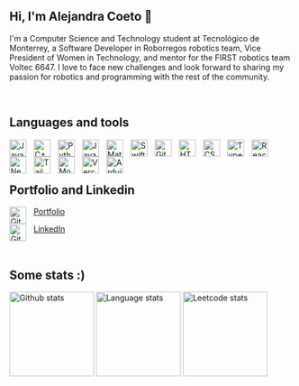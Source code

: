 ## Hi, I'm Alejandra Coeto 👋

<p>
I'm a Computer Science and Technology student at Tecnológico de Monterrey, a Software Developer in Roborregos robotics team, Vice President of Women in Technology, and mentor for the FIRST robotics team Voltec 6647. I love to face new challenges and look forward to sharing my passion for robotics and programming with the rest of the community.
</p>
<p>&nbsp;</p>

## Languages and tools
<div>
<img align="left" alt="Java" width="30px" style="padding-right:10px;" src="https://skillicons.dev/icons?i=java&theme=light"/>
<img align="left" alt="C++" width="30px" style="padding-right:10px;" src="https://skillicons.dev/icons?i=cpp" />
<img align="left" alt="Python" width="30px" style="padding-right:10px;" src="https://skillicons.dev/icons?i=python" />
<img align="left" alt="JavaScript" width="30px" style="padding-right:10px;" src="https://skillicons.dev/icons?i=javascript" />
<img align="left" alt="Matlab" width="30px" style="padding-right:10px;" src="https://skillicons.dev/icons?i=matlab" />
<img align="left" alt="Swift" width="30px" style="padding-right:10px;" src="https://skillicons.dev/icons?i=swift" />


<img align="left" alt="Git" width="30px" style="padding-right:10px;" src="https://skillicons.dev/icons?i=git" />
<img align="left" alt="HTML" width="30px" style="padding-right:10px;" src="https://skillicons.dev/icons?i=html" />
<img align="left" alt="CSS" width="30px" style="padding-right:10px;" src="https://skillicons.dev/icons?i=css" />
<img align="left" alt="TypeScript" width="30px" style="padding-right:10px;" src="https://skillicons.dev/icons?i=typescript" />
<img align="left" alt="React" width="30px" style="padding-right:10px;" src="https://skillicons.dev/icons?i=react" />
<img align="left" alt="NextJs" width="30px" style="padding-right:10px;" src="https://skillicons.dev/icons?i=next" />
<img align="left" alt="Tailwind" width="30px" style="padding-right:10px;" src="https://skillicons.dev/icons?i=tailwind" />
<img align="left" alt="MongoDB" width="30px" style="padding-right:10px;" src="https://skillicons.dev/icons?i=mongodb" />
<img align="left" alt="Vercel" width="30px" style="padding-right:10px;" src="https://skillicons.dev/icons?i=vercel" />
<img align="left" alt="Arduino" width="30px" style="padding-right:10px;" src="https://skillicons.dev/icons?i=arduino" />

</div>
<p>&nbsp;</p>
<p>&nbsp;</p>

## Portfolio and Linkedin
<img align="left" alt="Git" width="30px" style="padding-right:10px;" src="https://skillicons.dev/icons?i=react" />
          
[Portfolio](https://alecoeto-portfolio.vercel.app/)

<img align="left" alt="Git" width="30px" style="padding-right:10px;" src="https://cdn.jsdelivr.net/gh/devicons/devicon/icons/linkedin/linkedin-original.svg" />

[LinkedIn](https://www.linkedin.com/in/alecoeto/)
<p>&nbsp;</p>

## Some stats :)
<p float="left">
  <img height=150 width=auto src="https://github-readme-stats.vercel.app/api?username=Ale-Coeto&theme=tokyonight&count_private=true&hide_border=true" alt="Github stats" />
  <img height=150 width=auto src="https://github-readme-stats.vercel.app/api/top-langs/?username=Ale-Coeto&layout=compact&theme=tokyonight&hide_border=true" alt="Language stats"/>  
  <img height=150 width=auto src="https://leetcode-stats-six.vercel.app/?username=Ale-Coeto&theme=dark" alt="Leetcode stats" />

</p>
  

